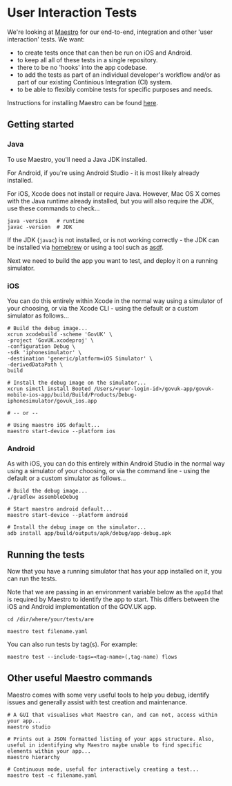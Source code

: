 # User Interaction Tests

We're looking at [Maestro](https://maestro.mobile.dev/) for our end-to-end, integration and other 'user interaction' tests. We want:

- to create tests once that can then be run on iOS and Android.
- to keep all all of these tests in a single repository.
- there to be no 'hooks' into the app codebase.
- to add the tests as part of an individual developer's workflow and/or as part of our existing Continious Integration (CI) system.
- to be able to flexibly combine tests for specific purposes and needs.

Instructions for installing Maestro can be found [here](https://maestro.mobile.dev/getting-started/installing-maestro).

## Getting started

### Java

To use Maestro, you'll need a Java JDK installed.

For Android, if you're using Android Studio - it is most likely already installed.

For iOS, Xcode does not install or require Java. However, Mac OS X comes with the Java runtime already installed, but you will also require the JDK, use these commands to check...

```shell
java -version   # runtime
javac -version  # JDK
```

If the JDK (`javac`) is not installed, or is not working correctly - the JDK can be installed via [homebrew](https://formulae.brew.sh/formula/openjdk) or using a tool such as [asdf](https://asdf-vm.com/).

Next we need to build the app you want to test, and deploy it on a running simulator.

### iOS

You can do this entirely within Xcode in the normal way using a simulator of your choosing, or via the Xcode CLI - using the default or a custom simulator as follows...

```shell
# Build the debug image...
xcrun xcodebuild -scheme 'GovUK' \
-project 'GovUK.xcodeproj' \
-configuration Debug \
-sdk 'iphonesimulator' \
-destination 'generic/platform=iOS Simulator' \
-derivedDataPath \
build

# Install the debug image on the simulator...
xcrun simctl install Booted /Users/<your-login-id>/govuk-app/govuk-mobile-ios-app/build/Build/Products/Debug-iphonesimulator/govuk_ios.app

# -- or --

# Using maestro iOS default...
maestro start-device --platform ios
```

### Android

As with iOS, you can do this entirely within Android Studio in the normal way using a simulator of your choosing, or via the command line - using the default or a custom simulator as follows...

```shell
# Build the debug image...
./gradlew assembleDebug

# Start maestro android default...
maestro start-device --platform android

# Install the debug image on the simulator...
adb install app/build/outputs/apk/debug/app-debug.apk
```

## Running the tests

Now that you have a running simulator that has your app installed on it, you can run the tests.

Note that we are passing in an environment variable below as the `appId` that is required by Maestro to identify the app to start. This differs between the iOS and Android implementation of the GOV.UK app.

```shell
cd /dir/where/your/tests/are

maestro test filename.yaml
```

You can also run tests by tag(s). For example:

```shell
maestro test --include-tags=<tag-name>(,tag-name) flows
```

## Other useful Maestro commands

Maestro comes with some very useful tools to help you debug, identify issues and generally assist with test creation and maintenance.

```shell
# A GUI that visualises what Maestro can, and can not, access within your app...
maestro studio

# Prints out a JSON formatted listing of your apps structure. Also, useful in identifying why Maestro maybe unable to find specific elements within your app...
maestro hierarchy

# Continuous mode, useful for interactively creating a test...
maestro test -c filename.yaml
```
